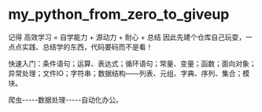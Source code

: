 # my_python_from_zero_to_giveup
记得 高效学习 = 自学能力 + 源动力 + 耐心 + 总结
因此先建个仓库自己玩耍，一点点实践、总结学的东西，代码要码而不是看！

快速入门：条件语句；运算、表达式；循环语句；常量、变量；函数；面向对象；异常处理；文件IO；字符串；数据结构——列表、元组、字典、序列、集合；模块。

爬虫-----数据处理-----自动化办公。
